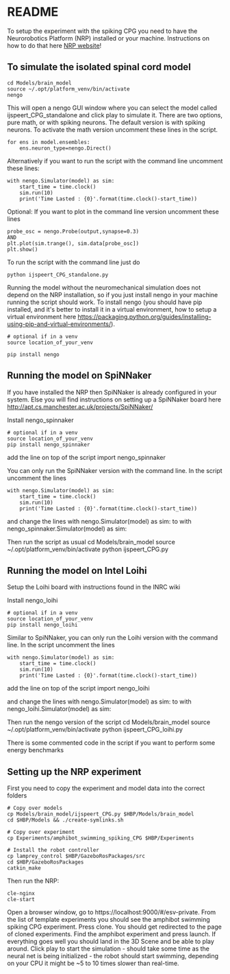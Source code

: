 README
======

To setup the experiment with the spiking CPG you need to have the Neurorobotics Platform (NRP) installed or your machine. Instructions on how to do that here [NRP website](http://www.neurorobotics.net)!

## To simulate the isolated spinal cord model ##
    cd Models/brain_model
    source ~/.opt/platform_venv/bin/activate
    nengo

This will open a nengo GUI window where you can select the model called ijspeert_CPG_standalone and click play to simulate it. There are two options, pure math, or with spiking neurons. The default version is with spiking neurons. To activate the math version uncomment these lines in the script.
    
    for ens in model.ensembles:
        ens.neuron_type=nengo.Direct()
        
Alternatively if you want to run the script with the command line uncomment these lines:

    with nengo.Simulator(model) as sim:
        start_time = time.clock()
        sim.run(10)
        print('Time Lasted : {0}'.format(time.clock()-start_time))
        
Optional: If you want to plot in the command line version uncomment these lines

    probe_osc = nengo.Probe(output,synapse=0.3)
    AND
    plt.plot(sim.trange(), sim.data[probe_osc])
    plt.show()

To run the script with the command line just do 

    python ijspeert_CPG_standalone.py

Running the model without the neuromechanical simulation does not depend on the NRP installation, so if you just install nengo in your machine running the script should work. To install nengo (you should have pip installed, and it's better to install it in a virtual environment, how to setup a virtual environment here https://packaging.python.org/guides/installing-using-pip-and-virtual-environments/).
    
    # optional if in a venv
    source location_of_your_venv

    pip install nengo

## Running the model on SpiNNaker #
If you have installed the NRP then SpiNNaker is already configured in your system. Else you will find instructions on setting up a SpiNNaker board here http://apt.cs.manchester.ac.uk/projects/SpiNNaker/

Install nengo_spinnaker
    
    # optional if in a venv
    source location_of_your_venv
    pip install nengo_spinnaker

add the line on top of the script
    import nengo_spinnaker    

You can only run the SpiNNaker version with the command line. In the script uncomment the lines
    
    with nengo.Simulator(model) as sim:
        start_time = time.clock()
        sim.run(10)
        print('Time Lasted : {0}'.format(time.clock()-start_time))

and change the lines
    with nengo.Simulator(model) as sim:
    to 
    with nengo_spinnaker.Simulator(model) as sim:

Then run the script as usual
    cd Models/brain_model
    source ~/.opt/platform_venv/bin/activate
    python ijspeert_CPG.py

## Running the model on Intel Loihi #
Setup the Loihi board with instructions found in the INRC wiki

Install nengo_loihi
    
    # optional if in a venv
    source location_of_your_venv
    pip install nengo_loihi
    
Similar to SpiNNaker, you can only run the Loihi version with the command line. In the script uncomment the lines
    
    with nengo.Simulator(model) as sim:
        start_time = time.clock()
        sim.run(10)
        print('Time Lasted : {0}'.format(time.clock()-start_time))

add the line on top of the script
    import nengo_loihi

and change the lines
    with nengo.Simulator(model) as sim:
    to 
    with nengo_loihi.Simulator(model) as sim:

Then run the nengo version of the script
    cd Models/brain_model
    source ~/.opt/platform_venv/bin/activate
    python ijspeert_CPG_loihi.py

There is some commented code in the script if you want to perform some energy benchmarks

## Setting up the NRP experiment ##
First you need to copy the experiment and model data into the correct folders

    # Copy over models
    cp Models/brain_model/ijspeert_CPG.py $HBP/Models/brain_model
    cd $HBP/Models && ./create-symlinks.sh
    
    # Copy over experiment
    cp Experiments/amphibot_swimming_spiking_CPG $HBP/Experiments
    
    # Install the robot controller
    cp lamprey_control $HBP/GazeboRosPackages/src
    cd $HBP/GazeboRosPackages
    catkin_make
    
Then run the NRP:
    
    cle-nginx
    cle-start
    
Open a browser window, go to https://localhost:9000/#/esv-private. From the list of template experiments you should see the amphibot swimming spiking CPG experiment. Press clone. You should get redirected to the page of cloned experiments. Find the amphibot experiment and press launch. If everything goes well you should land in the 3D Scene and be able to play around. Click play to start the simulation - should take some time as the neural net is being initialized - the robot should start swimming, depending on your CPU it might be ~5 to 10 times slower than real-time.